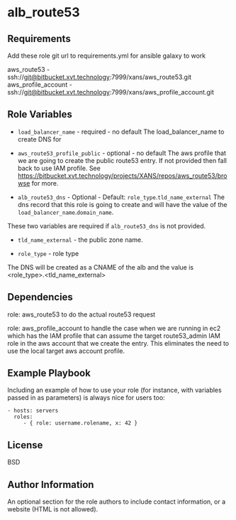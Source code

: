 alb_route53
=========


Requirements
------------

Add these role git url to requirements.yml for ansible galaxy to work

aws_route53 - ssh://git@bitbucket.xvt.technology:7999/xans/aws_route53.git
aws_profile_account - ssh://git@bitbucket.xvt.technology:7999/xans/aws_profile_account.git

Role Variables
--------------
- `load_balancer_name` - required - no default
  The load_balancer_name to create DNS for

- `aws_route53_profile_public` - optional - no default
  The aws profile that we are going to create the public route53 entry. If not
  provided then fall back to use IAM profile. See
  https://bitbucket.xvt.technology/projects/XANS/repos/aws_route53/browse for
  more.

- `alb_route53_dns` - Optional - Default: `role_type`.`tld_name_external`
  The dns record that this role is going to create and will have the value of the `load_balancer_name`.`domain_name`.

These two variables are required if `alb_route53_dns` is not provided.

- `tld_name_external` - the public zone name.

- `role_type` - role type

The DNS will be created as a CNAME of the alb and the value is <role_type>.<tld_name_external>

Dependencies
------------

role: aws_route53
      to do the actual route53 request

role: aws_profile_account
      to handle the case when we are running in ec2 which has the IAM profile
      that can assume the target route53_admin IAM role in the aws account that
      we create the entry.
      This eliminates the need to use the local target aws account profile.

Example Playbook
----------------

Including an example of how to use your role (for instance, with variables passed in as parameters) is always nice for users too:

    - hosts: servers
      roles:
         - { role: username.rolename, x: 42 }

License
-------

BSD

Author Information
------------------

An optional section for the role authors to include contact information, or a website (HTML is not allowed).
